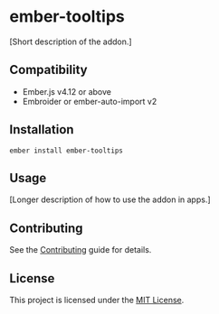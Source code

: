 # ember-tooltips

[Short description of the addon.]

## Compatibility

- Ember.js v4.12 or above
- Embroider or ember-auto-import v2

## Installation

```
ember install ember-tooltips
```

## Usage

[Longer description of how to use the addon in apps.]

## Contributing

See the [Contributing](CONTRIBUTING.md) guide for details.

## License

This project is licensed under the [MIT License](LICENSE.md).
